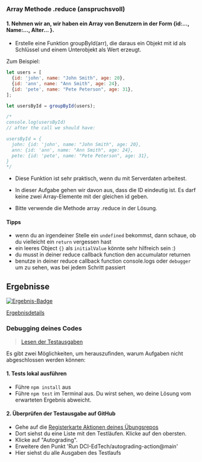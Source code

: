 ### Array Methode .reduce (anspruchsvoll)

#### 1. Nehmen wir an, wir haben ein Array von Benutzern in der Form {id:..., Name:..., Alter... }.

* Erstelle eine Funktion groupById(arr), die daraus ein Objekt mit id als Schlüssel und einem Unterobjekt als Wert erzeugt.

Zum Beispiel:
```js 
let users = [
  {id: 'john', name: "John Smith", age: 20},
  {id: 'ann', name: "Ann Smith", age: 24},
  {id: 'pete', name: "Pete Peterson", age: 31},
];

let usersById = groupById(users);

/*
console.log(usersById)
// after the call we should have:

usersById = {
  john: {id: 'john', name: "John Smith", age: 20},
  ann: {id: 'ann', name: "Ann Smith", age: 24},
  pete: {id: 'pete', name: "Pete Peterson", age: 31},
}
*/
``` 
* Diese Funktion ist sehr praktisch, wenn du mit Serverdaten arbeitest.

* In dieser Aufgabe gehen wir davon aus, dass die ID eindeutig ist. Es darf keine zwei Array-Elemente mit der gleichen id geben.

* Bitte verwende die Methode array .reduce in der Lösung.

#### Tipps
- wenn du an irgendeiner Stelle ein `undefined` bekommst, dann schaue, ob du vielleicht ein `return` vergessen hast
- ein leeres Object `{}` als `initialValue` könnte sehr hilfreich sein :) 
- du musst in deiner reduce callback function den accumulator returnen
- benutze in deiner reduce callback function console.logs oder `debugger` um zu sehen, was bei jedem Schritt passiert

[//]: # (autograding info start)
## Ergebnisse
  [![Ergebnis-Badge](../../blob/badges/.github/badges/autograding/badge.svg)](https://github.com/DigitalCareerInstitute/PB-Data-Structure-ArrayMethod-reduce/actions)
  
  [Ergebnisdetails](https://github.com/DigitalCareerInstitute/PB-Data-Structure-ArrayMethod-reduce/actions)
  
  ### Debugging deines Codes
  > [Lesen der Testausgaben](https://github.com/DCI-EdTech/autograding-setup/wiki/Reading-test-outputs)
  
  Es gibt zwei Möglichkeiten, um herauszufinden, warum Aufgaben nicht abgeschlossen werden können:
  #### 1. Tests lokal ausführen
  - Führe `npm install` aus
  - Führe `npm test` im Terminal aus. Du wirst sehen, wo deine Lösung vom erwarteten Ergebnis abweicht.
  
  #### 2. Überprüfen der Testausgabe auf GitHub
  - Gehe auf die [Registerkarte Aktionen deines Übungsrepos](https://github.com/DigitalCareerInstitute/PB-Data-Structure-ArrayMethod-reduce/actions)
  - Dort siehst du eine Liste mit den Testläufen. Klicke auf den obersten.
  - Klicke auf "Autograding".
  - Erweitere den Punkt 'Run DCI-EdTech/autograding-action@main'
  - Hier siehst du alle Ausgaben des Testlaufs

[//]: # (autograding info end)

